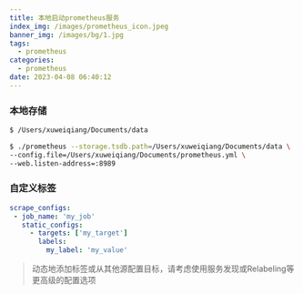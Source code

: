 ```yaml
---
title: 本地启动prometheus服务
index_img: /images/prometheus_icon.jpeg
banner_img: /images/bg/1.jpg
tags:
  - prometheus
categories:
  - prometheus
date: 2023-04-08 06:40:12
---
```

### 本地存储

``` bash
$ /Users/xuweiqiang/Documents/data
```

``` bash
$ ./prometheus --storage.tsdb.path=/Users/xuweiqiang/Documents/data \
--config.file=/Users/xuweiqiang/Documents/prometheus.yml \
--web.listen-address=:8989
```

### 自定义标签

``` yml
scrape_configs:
 - job_name: 'my_job'
   static_configs:
     - targets: ['my_target']
       labels:
         my_label: 'my_value'
```

> 动态地添加标签或从其他源配置目标，请考虑使用服务发现或Relabeling等更高级的配置选项

